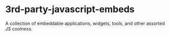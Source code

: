 3rd-party-javascript-embeds
==========================

A collection of embeddable applications, widgets, tools, and other assorted JS coolness.
